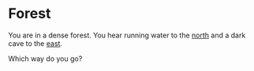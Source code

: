 # Forest

You are in a dense forest. You hear running water to the [north](river.md) 
and a dark cave to the [east](cave.md).

Which way do you go?
